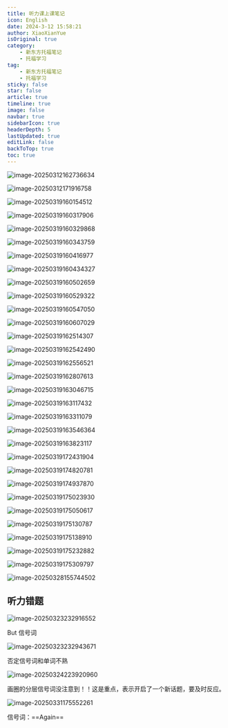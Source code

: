```yaml
---
title: 听力课上课笔记
icon: English
date: 2024-3-12 15:58:21
author: XiaoXianYue
isOriginal: true
category: 
    - 新东方托福笔记
    - 托福学习
tag:
    - 新东方托福笔记
    - 托福学习
sticky: false
star: false
article: true
timeline: true
image: false
navbar: true
sidebarIcon: true
headerDepth: 5
lastUpdated: true
editLink: false
backToTop: true
toc: true
---
```


![image-20250312162736634](./listen_class.assets/image-20250312162736634.png)

![image-20250312171916758](./listen_class.assets/image-20250312171916758.png)

![image-20250319160154512](./listen_class.assets/image-20250319160154512.png)

![image-20250319160317906](./listen_class.assets/image-20250319160317906.png)

![image-20250319160329868](./listen_class.assets/image-20250319160329868.png)

![image-20250319160343759](./listen_class.assets/image-20250319160343759.png)

![image-20250319160416977](./listen_class.assets/image-20250319160416977.png)

![image-20250319160434327](./listen_class.assets/image-20250319160434327.png)

![image-20250319160502659](./listen_class.assets/image-20250319160502659.png)

![image-20250319160529322](./listen_class.assets/image-20250319160529322.png)

![image-20250319160547050](./listen_class.assets/image-20250319160547050.png)

![image-20250319160607029](./listen_class.assets/image-20250319160607029.png)

![image-20250319162514307](./listen_class.assets/image-20250319162514307.png)

![image-20250319162542490](./listen_class.assets/image-20250319162542490.png)

![image-20250319162556521](./listen_class.assets/image-20250319162556521.png)

![image-20250319162807613](./listen_class.assets/image-20250319162807613.png)

![image-20250319163046715](./listen_class.assets/image-20250319163046715.png)

![image-20250319163117432](./listen_class.assets/image-20250319163117432.png)

![image-20250319163311079](./listen_class.assets/image-20250319163311079.png)

![image-20250319163546364](./listen_class.assets/image-20250319163546364.png)

![image-20250319163823117](./listen_class.assets/image-20250319163823117.png)

![image-20250319172431904](./listen_class.assets/image-20250319172431904.png)

![image-20250319174820781](./listen_class.assets/image-20250319174820781.png)

![image-20250319174937870](./listen_class.assets/image-20250319174937870.png)

![image-20250319175023930](./listen_class.assets/image-20250319175023930.png)

![image-20250319175050617](./listen_class.assets/image-20250319175050617.png)

![image-20250319175130787](./listen_class.assets/image-20250319175130787.png)

![image-20250319175138910](./listen_class.assets/image-20250319175138910.png)

![image-20250319175232882](./listen_class.assets/image-20250319175232882.png)

![image-20250319175309797](./listen_class.assets/image-20250319175309797.png)

![image-20250328155744502](./listen_class.assets/image-20250328155744502.png)



## 听力错题

![image-20250323232916552](./listen_class.assets/image-20250323232916552.png)

But 信号词

![image-20250323232943671](./listen_class.assets/image-20250323232943671.png)

否定信号词和单词不熟

![image-20250324223920960](./listen_class.assets/image-20250324223920960.png)

画圈的分层信号词没注意到！！这是重点，表示开启了一个新话题，要及时反应。

![image-20250331175552261](./listen_class.assets/image-20250331175552261.png)

信号词：==Again==
